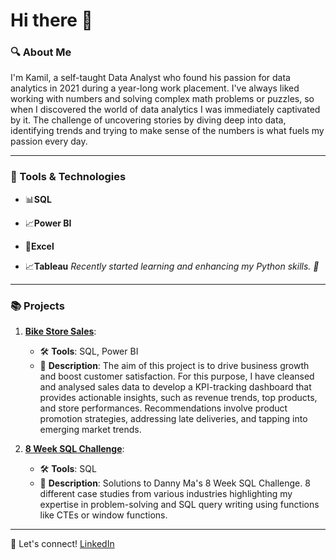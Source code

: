 # Hi there 👋

### 🔍 About Me
I'm Kamil, a self-taught Data Analyst who found his passion for data analytics in 2021 during a year-long work placement. I've always liked working with numbers and solving complex math problems or puzzles, so when I discovered the world of data analytics I was immediately captivated by it. The challenge of uncovering stories by diving deep into data, identifying trends and trying to make sense of the numbers is what fuels my passion every day.

---

### 🔧 Tools & Technologies 

- 📊**SQL** 

- 📈**Power BI** 

- 📑**Excel**

- 📈**Tableau**
*Recently started learning and enhancing my Python skills. 🐍*

---

### 📚 Projects 

1. **[Bike Store Sales](https://github.com/emTgi/Project_Bike_Store)**: 
    - 🛠 **Tools**: SQL, Power BI
    - 📝 **Description**: The aim of this project is to drive business growth and boost customer satisfaction. For this purpose, I have cleansed and  analysed sales data to develop a KPI-tracking dashboard that provides actionable insights, such as revenue trends, top products, and store performances. Recommendations involve product promotion strategies, addressing late deliveries, and tapping into emerging market trends.

2. **[8 Week SQL Challenge](https://github.com/emTgi/8_Week_SQL_Challenge)**: 
    - 🛠 **Tools**: SQL
    - 📝 **Description**: Solutions to Danny Ma's 8 Week SQL Challenge. 8 different case studies from various industries highlighting my expertise in problem-solving and SQL query writing using functions like CTEs or window functions. 

---

🔗 Let's connect! 
[LinkedIn](https://www.linkedin.com/in/kamilplaminiak/)

